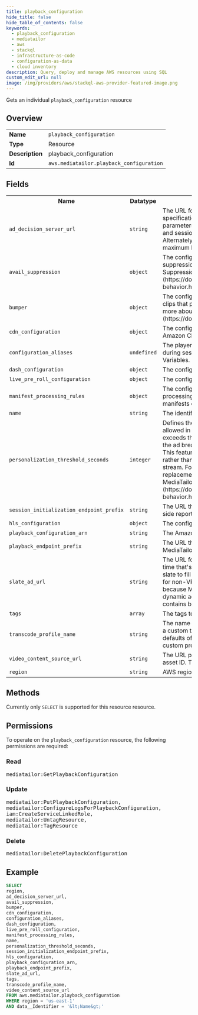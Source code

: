 ```yaml
---
title: playback_configuration
hide_title: false
hide_table_of_contents: false
keywords:
  - playback_configuration
  - mediatailor
  - aws
  - stackql
  - infrastructure-as-code
  - configuration-as-data
  - cloud inventory
description: Query, deploy and manage AWS resources using SQL
custom_edit_url: null
image: /img/providers/aws/stackql-aws-provider-featured-image.png
---
```

Gets an individual <code>playback_configuration</code> resource

## Overview
<table><tbody>
<tr><td><b>Name</b></td><td><code>playback_configuration</code></td></tr>
<tr><td><b>Type</b></td><td>Resource</td></tr>
<tr><td><b>Description</b></td><td>playback_configuration</td></tr>
<tr><td><b>Id</b></td><td><code>aws.mediatailor.playback_configuration</code></td></tr>
</tbody></table>

## Fields
<table><tbody>
<tr><th>Name</th><th>Datatype</th><th>Description</th></tr>
<tr><td><code>ad_decision_server_url</code></td><td><code>string</code></td><td>The URL for the ad decision server (ADS). This includes the specification of static parameters and placeholders for dynamic parameters. AWS Elemental MediaTailor substitutes player-specific and session-specific parameters as needed when calling the ADS. Alternately, for testing you can provide a static VAST URL. The maximum length is 25,000 characters.</td></tr>
<tr><td><code>avail_suppression</code></td><td><code>object</code></td><td>The configuration for avail suppression, also known as ad suppression. For more information about ad suppression, see Ad Suppression (https:&#x2F;&#x2F;docs.aws.amazon.com&#x2F;mediatailor&#x2F;latest&#x2F;ug&#x2F;ad-behavior.html).</td></tr>
<tr><td><code>bumper</code></td><td><code>object</code></td><td>The configuration for bumpers. Bumpers are short audio or video clips that play at the start or before the end of an ad break. To learn more about bumpers, see Bumpers (https:&#x2F;&#x2F;docs.aws.amazon.com&#x2F;mediatailor&#x2F;latest&#x2F;ug&#x2F;bumpers.html).</td></tr>
<tr><td><code>cdn_configuration</code></td><td><code>object</code></td><td>The configuration for using a content delivery network (CDN), like Amazon CloudFront, for content and ad segment management.</td></tr>
<tr><td><code>configuration_aliases</code></td><td><code>undefined</code></td><td>The player parameters and aliases used as dynamic variables during session initialization. For more information, see Domain Variables. </td></tr>
<tr><td><code>dash_configuration</code></td><td><code>object</code></td><td>The configuration for DASH content.</td></tr>
<tr><td><code>live_pre_roll_configuration</code></td><td><code>object</code></td><td>The configuration for pre-roll ad insertion.</td></tr>
<tr><td><code>manifest_processing_rules</code></td><td><code>object</code></td><td>The configuration for manifest processing rules. Manifest processing rules enable customization of the personalized manifests created by MediaTailor.</td></tr>
<tr><td><code>name</code></td><td><code>string</code></td><td>The identifier for the playback configuration.</td></tr>
<tr><td><code>personalization_threshold_seconds</code></td><td><code>integer</code></td><td>Defines the maximum duration of underfilled ad time (in seconds) allowed in an ad break. If the duration of underfilled ad time exceeds the personalization threshold, then the personalization of the ad break is abandoned and the underlying content is shown. This feature applies to ad replacement in live and VOD streams, rather than ad insertion, because it relies on an underlying content stream. For more information about ad break behavior, including ad replacement and insertion, see Ad Behavior in AWS Elemental MediaTailor (https:&#x2F;&#x2F;docs.aws.amazon.com&#x2F;mediatailor&#x2F;latest&#x2F;ug&#x2F;ad-behavior.html).</td></tr>
<tr><td><code>session_initialization_endpoint_prefix</code></td><td><code>string</code></td><td>The URL that the player uses to initialize a session that uses client-side reporting.</td></tr>
<tr><td><code>hls_configuration</code></td><td><code>object</code></td><td>The configuration for HLS content.</td></tr>
<tr><td><code>playback_configuration_arn</code></td><td><code>string</code></td><td>The Amazon Resource Name (ARN) for the playback configuration.</td></tr>
<tr><td><code>playback_endpoint_prefix</code></td><td><code>string</code></td><td>The URL that the player accesses to get a manifest from MediaTailor. This session will use server-side reporting.</td></tr>
<tr><td><code>slate_ad_url</code></td><td><code>string</code></td><td>The URL for a high-quality video asset to transcode and use to fill in time that's not used by ads. AWS Elemental MediaTailor shows the slate to fill in gaps in media content. Configuring the slate is optional for non-VPAID configurations. For VPAID, the slate is required because MediaTailor provides it in the slots that are designated for dynamic ad content. The slate must be a high-quality asset that contains both audio and video.</td></tr>
<tr><td><code>tags</code></td><td><code>array</code></td><td>The tags to assign to the playback configuration.</td></tr>
<tr><td><code>transcode_profile_name</code></td><td><code>string</code></td><td>The name that is used to associate this playback configuration with a custom transcode profile. This overrides the dynamic transcoding defaults of MediaTailor. Use this only if you have already set up custom profiles with the help of AWS Support.</td></tr>
<tr><td><code>video_content_source_url</code></td><td><code>string</code></td><td>The URL prefix for the parent manifest for the stream, minus the asset ID. The maximum length is 512 characters.</td></tr>
<tr><td><code>region</code></td><td><code>string</code></td><td>AWS region.</td></tr>

</tbody></table>

## Methods
Currently only <code>SELECT</code> is supported for this resource resource.

## Permissions

To operate on the <code>playback_configuration</code> resource, the following permissions are required:

### Read
<pre>
mediatailor:GetPlaybackConfiguration</pre>

### Update
<pre>
mediatailor:PutPlaybackConfiguration,
mediatailor:ConfigureLogsForPlaybackConfiguration,
iam:CreateServiceLinkedRole,
mediatailor:UntagResource,
mediatailor:TagResource</pre>

### Delete
<pre>
mediatailor:DeletePlaybackConfiguration</pre>


## Example
```sql
SELECT
region,
ad_decision_server_url,
avail_suppression,
bumper,
cdn_configuration,
configuration_aliases,
dash_configuration,
live_pre_roll_configuration,
manifest_processing_rules,
name,
personalization_threshold_seconds,
session_initialization_endpoint_prefix,
hls_configuration,
playback_configuration_arn,
playback_endpoint_prefix,
slate_ad_url,
tags,
transcode_profile_name,
video_content_source_url
FROM aws.mediatailor.playback_configuration
WHERE region = 'us-east-1'
AND data__Identifier = '&lt;Name&gt;'
```
